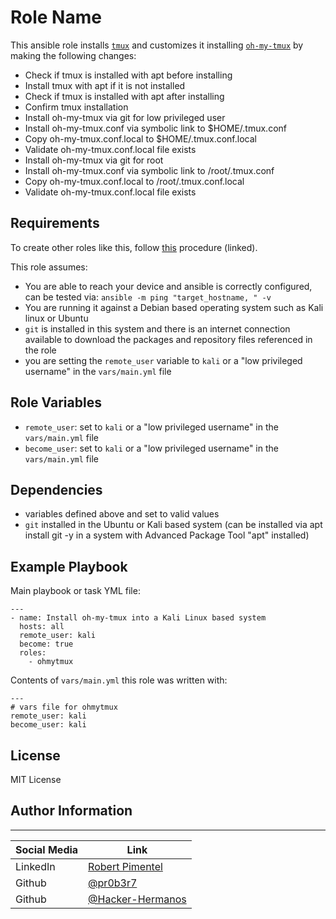 Role Name
=========

This ansible role installs [`tmux`](https://github.com/tmux/tmux/wiki) and customizes it installing [`oh-my-tmux`](https://github.com/gpakosz/.tmux) by making the following changes:

- Check if tmux is installed with apt before installing
- Install tmux with apt if it is not installed
- Check if tmux is installed with apt after installing
- Confirm tmux installation
- Install oh-my-tmux via git for low privileged user
- Install oh-my-tmux.conf via symbolic link to $HOME/.tmux.conf
- Copy oh-my-tmux.conf.local to $HOME/.tmux.conf.local
- Validate oh-my-tmux.conf.local file exists
- Install oh-my-tmux via git for root
- Install oh-my-tmux.conf via symbolic link to /root/.tmux.conf
- Copy oh-my-tmux.conf.local to /root/.tmux.conf.local
- Validate oh-my-tmux.conf.local file exists

Requirements
------------

To create other roles like this, follow [this](https://redhatgov.io/workshops/ansible_automation/exercise1.5/) procedure (linked).

This role assumes:

- You are able to reach your device and ansible is correctly configured, can be tested via: ` ansible -m ping "target_hostname, " -v `
- You are running it against a Debian based operating system such as Kali linux or Ubuntu
- `git` is installed in this system and there is an internet connection available to download the packages and repository files referenced in the role
- you are setting the `remote_user` variable to `kali` or a "low privileged username" in the `vars/main.yml` file

Role Variables
--------------

- `remote_user`: set to `kali` or a "low privileged username" in the `vars/main.yml` file
- `become_user`: set to `kali` or a "low privileged username" in the `vars/main.yml` file

Dependencies
------------

- variables defined above and set to valid values
- `git` installed in the Ubuntu or Kali based system (can be installed via apt install git -y in a system with Advanced Package Tool "apt" installed)

Example Playbook
----------------

Main playbook or task YML file:

```YML
---
- name: Install oh-my-tmux into a Kali Linux based system
  hosts: all
  remote_user: kali
  become: true
  roles:
    - ohmytmux
```

Contents of `vars/main.yml` this role was written with:

```YML
---
# vars file for ohmytmux
remote_user: kali
become_user: kali
```

## License

MIT License

## Author Information

-------

| Social Media | Link |
| --- | --- |
| LinkedIn | [Robert Pimentel](https://LinkedIn.com/in/pimentelrobert1) |
| Github | [@pr0b3r7](https://github.com/pr0b3r7) |
| Github | [@Hacker-Hermanos](https://github.com/Hacker-Hermanos) |
